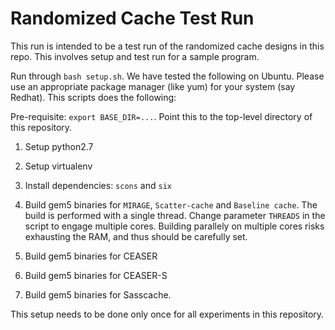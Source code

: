 # Randomized Cache Test Run

This run is intended to be a test run of the randomized cache designs in this repo. This involves setup and test run for a sample program.

Run through `bash setup.sh`. We have tested the following on Ubuntu. Please use an appropriate package manager (like yum) for your system (say Redhat). This scripts does the following:

Pre-requisite: `export BASE_DIR=...`. Point this to the top-level directory of this repository. 

1. Setup python2.7

2. Setup virtualenv

3. Install dependencies: `scons` and `six`

4. Build gem5 binaries for `MIRAGE`, `Scatter-cache` and `Baseline cache`. The build is performed with a single thread. Change parameter `THREADS` in the script to engage multiple cores. Building parallely on multiple cores risks exhausting the RAM, and thus should be carefully set.

5. Build gem5 binaries for CEASER

6. Build gem5 binaries for CEASER-S

7. Build gem5 binaries for Sasscache.  

This setup needs to be done only once for all experiments in this repository.
